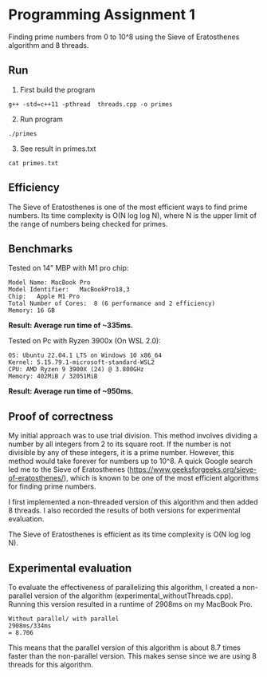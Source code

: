 # Programming Assignment 1
Finding prime numbers from 0 to 10^8 using the Sieve of Eratosthenes algorithm and 8 threads.

## Run 

1. First build the program 
```
g++ -std=c++11 -pthread  threads.cpp -o primes
```

2. Run program
```
./primes
```

3. See result in primes.txt
```
cat primes.txt
```

## Efficiency

The Sieve of Eratosthenes is one of the most efficient ways to find prime numbers. Its time complexity is O(N log log N), where N is the upper limit of the range of numbers being checked for primes.

## Benchmarks

Tested on 14" MBP with M1 pro chip:

```
Model Name:	MacBook Pro
Model Identifier:	MacBookPro18,3
Chip:	Apple M1 Pro
Total Number of Cores:	8 (6 performance and 2 efficiency)
Memory:	16 GB
```
**Result: Average run time of ~335ms.**

Tested on Pc with Ryzen 3900x (On WSL 2.0):

```
OS: Ubuntu 22.04.1 LTS on Windows 10 x86_64
Kernel: 5.15.79.1-microsoft-standard-WSL2
CPU: AMD Ryzen 9 3900X (24) @ 3.800GHz
Memory: 402MiB / 32051MiB
```

**Result: Average run time of ~950ms.**

## Proof of correctness

My initial approach was to use trial division. This method involves dividing a number by all integers from 2 to its square root. If the number is not divisible by any of these integers, it is a prime number. However, this method would take forever for numbers up to 10^8. A quick Google search led me to the Sieve of Eratosthenes (https://www.geeksforgeeks.org/sieve-of-eratosthenes/), which is known to be one of the most efficient algorithms for finding prime numbers.

I first implemented a non-threaded version of this algorithm and then added 8 threads. I also recorded the results of both versions for experimental evaluation.

The Sieve of Eratosthenes is efficient as its time complexity is O(N log log N).

## Experimental evaluation

To evaluate the effectiveness of parallelizing this algorithm, I created a non-parallel version of the algorithm (experimental_withoutThreads.cpp). Running this version resulted in a runtime of 2908ms on my MacBook Pro.

```
Without parallel/ with parallel
2908ms/334ms
= 8.706
```

This means that the parallel version of this algorithm is about 8.7 times faster than the non-parallel version. This makes sense since we are using 8 threads for this algorithm.
